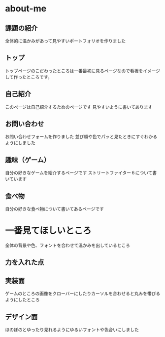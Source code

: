 # about-me

## 課題の紹介
全体的に温かみがあって見やすいポートフォリオを作りました

## トップ
トップページのこだわったところは一番最初に見るページなので看板をイメージして作ったところです。

## 自己紹介
このページは自己紹介するためのページです
見やすいように書いてあります

## お問い合わせ
お問い合わせフォームを作りました
並び順や色でパッと見たときにすぐわかるようにしました

## 趣味（ゲーム）
自分の好きなゲームを紹介するページです
ストリートファイター６について書いています

## 食べ物
自分の好きな食べ物について書いてあるページです

# 一番見てほしいところ
全体の背景や色、フォントを合わせて温かみを出しているところ

## 力を入れた点
## 実装面
ゲームのところの画像をクローバーにしたりカーソルを合わせると丸みを帯びるようにしたところ

## デザイン面
ほのぼのとゆったり見れるようにゆるいフォントや色合いにしました